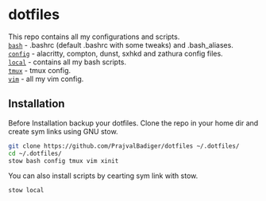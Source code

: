 # dotfiles

This repo contains all my configurations and scripts. <br>
[`bash`](/bash) - .bashrc (default .bashrc with some tweaks) and .bash_aliases. <br>
[`config`](/config) - alacritty, compton, dunst, sxhkd and zathura config files. <br>
[`local`](/local) - contains all my bash scripts. <br>
[`tmux`](/tmux) - tmux config. <br>
[`vim`](/vim) - all my vim config. <br>

## Installation

Before Installation backup your dotfiles. Clone the repo in your home dir and create sym links using GNU stow.

```bash
git clone https://github.com/PrajvalBadiger/dotfiles ~/.dotfiles/
cd ~/.dotfiles/ 
stow bash config tmux vim xinit
```
You can also install scripts by cearting sym link with stow.

```bash
stow local
```
